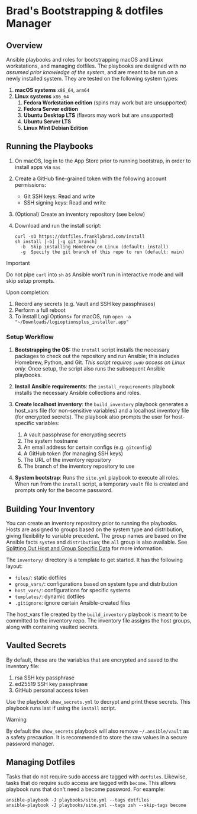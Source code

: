 # Brad's Bootstrapping & dotfiles Manager

## Overview

Ansible playbooks and roles for bootstrapping macOS and Linux workstations, and managing dotfiles. The playbooks are designed with _no assumed prior knowledge of the system_, and are meant to be run on a newly installed system. They are tested on the following system types:

1. **macOS systems** `x86_64`, `arm64`
2. **Linux systems** `x86_64`
    1. **Fedora Workstation edition** (spins may work but are unsupported)
    2. **Fedora Server edition**
    3. **Ubuntu Desktop LTS** (flavors may work but are unsupported)
    4. **Ubuntu Server LTS**
    5. **Linux Mint Debian Edition**

## Running the Playbooks

1. On macOS, log in to the App Store prior to running bootstrap, in order to install apps via `mas`
2. Create a GitHub fine-grained token with the following account permissions:
    * Git SSH keys: Read and write
    * SSH signing keys: Read and write
3. (Optional) Create an inventory repository (see below)
4. Download and run the install script:

    ```shell
    curl -sO https://dotfiles.franklybrad.com/install
    sh install [-b] [-g git_branch]
      -b  Skip installing Homebrew on Linux (default: install)
      -g  Specify the git branch of this repo to run (default: main)
    ```

> [!IMPORTANT]
> Do not pipe `curl` into `sh` as Ansible won't run in interactive mode and will skip setup prompts.

Upon completion:

1. Record any secrets (e.g. Vault and SSH key passphrases)
2. Perform a full reboot
3. To install Logi Options+ for macOS, run `open -a "~/Downloads/logioptionsplus_installer.app"`

### Setup Workflow

1. **Bootstrapping the OS:** the `install` script installs the necessary packages to check out the repository and run Ansible; this includes Homebrew, Python, and Git. _This script requires `sudo` access on Linux only._ Once setup, the script also runs the subsequent Ansible playbooks.

2. **Install Ansible requirements**: the `install_requirements` playbook installs the necessary Ansible collections and roles.

3. **Create localhost inventory**: the `build_inventory` playbook generates a host_vars file (for non-sensitive variables) and a localhost inventory file (for encrypted secrets). The playbook also prompts the user for host-specific variables:

    1. A vault passphrase for encrypting secrets
    2. The system hostname
    3. An email address for certain configs (e.g. `gitconfig`)
    4. A GitHub token (for managing SSH keys)
    5. The URL of the inventory repository
    6. The branch of the inventory repository to use

4. **System bootstrap**: Runs the `site.yml` playbook to execute all roles. When run from the `install` script, a temporary `vault` file is created and prompts only for the become password.

## Building Your Inventory

You can create an inventory repository prior to running the playbooks. Hosts are assigned to groups based on the system type and distribution, giving flexibility to variable precedent. The group names are based on the Ansible facts `system` and `distribution`; the `all` group is also available. See [Splitting Out Host and Group Specific Data](https://docs.ansible.com/ansible/2.7/user_guide/intro_inventory.html#splitting-out-host-and-group-specific-data) for more information.

The `inventory/` directory is a template to get started. It has the following layout:

  * `files/`: static dotfiles
  * `group_vars/`: configurations based on system type and distribution
  * `host_vars/`: configurations for specific systems
  * `templates/`: dynamic dotfiles
  * `.gitignore`: ignore certain Ansible-created files

The host_vars file created by the `build_inventory` playbook is meant to be committed to the inventory repo. The inventory file assigns the host groups, along with containing vaulted secrets.

## Vaulted Secrets

By default, these are the variables that are encrypted and saved to the inventory file:

1. rsa SSH key passphrase
2. ed25519 SSH key passphrase
3. GitHub personal access token

Use the playbook `show_secrets.yml` to decrypt and print these secrets. This playbook runs last if using the `install` script.

> [!WARNING]
> By default the `show_secrets` playbook will also remove `~/.ansible/vault` as a safety precaution. It is recommended to store the raw values in a secure password manager.

## Managing Dotfiles

Tasks that do not require sudo access are tagged with `dotfiles`. Likewise, tasks that do require sudo access are tagged with `become`. This allows playbook runs that don't need a become password. For example:

```shell
ansible-playbook -J playbooks/site.yml --tags dotfiles
ansible-playbook -J playbooks/site.yml --tags zsh --skip-tags become
```
